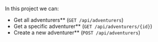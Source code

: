 In this project we can:
- Get all adventurers** (`GET /api/adventurers`)
- Get a specific adventurer** (`GET /api/adventurers/{id}`)
- Create a new adventurer** (`POST /api/adventurers`)
